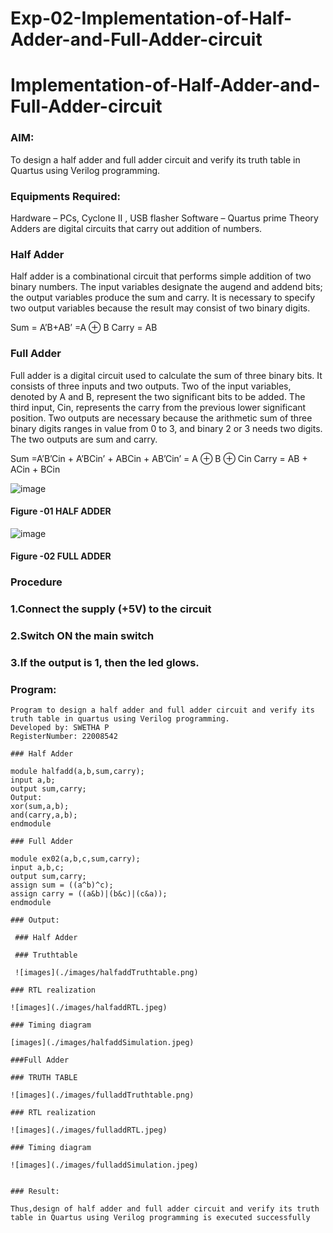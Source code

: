 # Exp-02-Implementation-of-Half-Adder-and-Full-Adder-circuit

# Implementation-of-Half-Adder-and-Full-Adder-circuit
### AIM: 

To design a half adder and full adder circuit and verify its truth table in Quartus using Verilog programming.

### Equipments Required:

Hardware – PCs, Cyclone II , USB flasher
Software – Quartus prime
Theory
Adders are digital circuits that carry out addition of numbers.

### Half Adder

Half adder is a combinational circuit that performs simple addition of two binary numbers. The input variables designate the augend and addend bits; the output variables produce the sum and carry. It is necessary to specify two output variables because the result may consist of two binary digits.

Sum = A’B+AB’ =A ⊕ B Carry = AB

### Full Adder

Full adder is a digital circuit used to calculate the sum of three binary bits. It consists of three inputs and two outputs. Two of the input variables, denoted by A and B, represent the two significant bits to be added. The third input, Cin, represents the carry from the previous lower significant position. Two outputs are necessary because the arithmetic sum of three binary digits ranges in value from 0 to 3, and binary 2 or 3 needs two digits. The two outputs are sum and carry.

Sum =A’B’Cin + A’BCin’ + ABCin + AB’Cin’ = A ⊕ B ⊕ Cin Carry = AB + ACin + BCin

 ![image](https://user-images.githubusercontent.com/36288975/163552156-a13e5a56-c638-4110-97d9-8896907c8d25.png)

#### Figure -01 HALF ADDER 


![image](https://user-images.githubusercontent.com/36288975/163552057-b3547877-6d07-45b4-b7e0-bcfebfad9e1d.png)

#### Figure -02 FULL ADDER 

### Procedure

### 1.Connect the supply (+5V) to the circuit
### 2.Switch ON the main switch
### 3.If the output is 1, then the led glows.

### Program:
```
Program to design a half adder and full adder circuit and verify its truth table in quartus using Verilog programming.
Developed by: SWETHA P
RegisterNumber: 22008542 

### Half Adder

module halfadd(a,b,sum,carry);
input a,b;
output sum,carry;
Output:
xor(sum,a,b);
and(carry,a,b);
endmodule

### Full Adder

module ex02(a,b,c,sum,carry);
input a,b,c;
output sum,carry;
assign sum = ((a^b)^c);
assign carry = ((a&b)|(b&c)|(c&a));
endmodule

### Output: 

 ### Half Adder

 ### Truthtable

 ![images](./images/halfaddTruthtable.png)

### RTL realization

![images](./images/halfaddRTL.jpeg)

### Timing diagram

[images](./images/halfaddSimulation.jpeg)

###Full Adder 

### TRUTH TABLE

![images](./images/fulladdTruthtable.png)

### RTL realization

![images](./images/fulladdRTL.jpeg)

### Timing diagram

![images](./images/fulladdSimulation.jpeg)


### Result:
 
Thus,design of half adder and full adder circuit and verify its truth  table in Quartus using Verilog programming is executed successfully 
